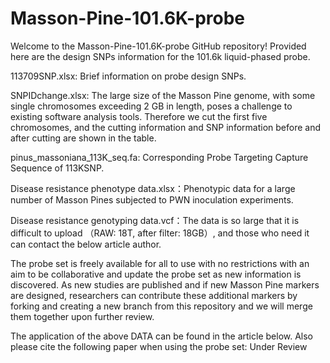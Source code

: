 # Masson-Pine-101.6K-probe
Welcome to the Masson-Pine-101.6K-probe GitHub repository! Provided here are the design SNPs information for the 101.6k liquid-phased probe. 

113709SNP.xlsx: Brief information on probe design SNPs.

SNPIDchange.xlsx: The large size of the Masson Pine genome, with some single chromosomes exceeding 2 GB in length, poses a challenge to existing software analysis tools. Therefore we cut the first five chromosomes, and the cutting information and SNP information before and after cutting are shown in the table.

pinus_massoniana_113K_seq.fa: Corresponding Probe Targeting Capture Sequence of 113KSNP.

Disease resistance phenotype data.xlsx：Phenotypic data for a large number of Masson Pines subjected to PWN inoculation experiments.

Disease resistance genotyping data.vcf：The data is so large that it is difficult to upload （RAW: 18T, after filter: 18GB）, and those who need it can contact the below article author.

The probe set is freely available for all to use with no restrictions with an aim to be collaborative and update the probe set as new information is discovered. As new studies are published and if new Masson Pine markers are designed, researchers can contribute these additional markers by forking and creating a new branch from this repository and we will merge them together upon further review.

The application of the above DATA can be found in the article below. Also please cite the following paper when using the probe set:
Under Review
